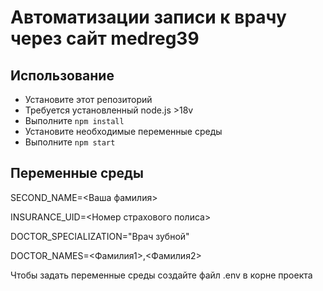 # Автоматизации записи к врачу через сайт medreg39

## Использование

- Установите этот репозиторий
- Требуется установленный node.js >18v
- Выполните `npm install`
- Установите необходимые переменные среды
- Выполните `npm start`

## Переменные среды

SECOND_NAME=<Ваша фамилия>

INSURANCE_UID=<Номер страхового полиса>

DOCTOR_SPECIALIZATION="Врач зубной"

DOCTOR_NAMES=<Фамилия1>,<Фамилия2>

Чтобы задать переменные среды создайте файл .env в корне проекта
